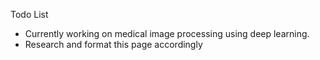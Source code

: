  <!-- ### PhD student studying Medical image processing at the University of Lincoln : 2020 - 2024

This is the readme for Project overview. -->

Todo List
- Currently working on medical image processing using deep learning.
- Research and format this page accordingly

<!--
**Jmckone1/Jmckone1** is a ✨ _special_ ✨ repository because its `README.md` (this file) appears on your GitHub profile.

Here are some ideas to get you started:

- 🔭 I’m currently working on ...
- 🌱 I’m currently learning ...
- 👯 I’m looking to collaborate on ...
- 🤔 I’m looking for help with ...
- 💬 Ask me about ...
- 📫 How to reach me: ...
- 😄 Pronouns: ...
- ⚡ Fun fact: ...
-->

